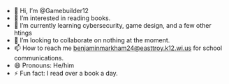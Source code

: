 - 👋 Hi, I’m @Gamebuilder12
- 👀 I’m interested in reading books.
- 🌱 I’m currently learning cybersecurity, game design, and a few other htings
- 💞️ I’m looking to collaborate on nothing at the moment.
- 📫 How to reach me benjaminmarkham24@easttroy.k12.wi.us for school communications.
- 😄 Pronouns: He/him
- ⚡ Fun fact: I read over a book a day.

<!---
Gamebuilder12/Gamebuilder12 is a ✨ special ✨ repository because its `README.md` (this file) appears on your GitHub profile.
You can click the Preview link to take a look at your changes.
--->
